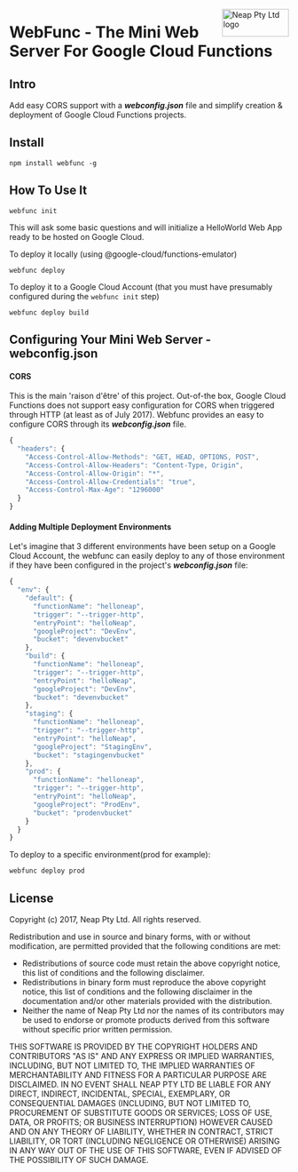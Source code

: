 <a href="https://neap.co" target="_blank"><img src="https://neap.co/img/neap_black_small_logo.png" alt="Neap Pty Ltd logo" title="Neap" align="right" height="50" width="120"/></a>

# WebFunc - The Mini Web Server For Google Cloud Functions
## Intro
Add easy CORS support with a _**webconfig.json**_ file and simplify creation & deployment of Google Cloud Functions projects.

## Install
```
npm install webfunc -g
```
## How To Use It
```
webfunc init
```
This will ask some basic questions and will initialize a HelloWorld Web App ready to be hosted on Google Cloud.

To deploy it locally (using @google-cloud/functions-emulator)
```
webfunc deploy
```

To deploy it to a Google Cloud Account (that you must have presumably configured during the ```webfunc init``` step)
```
webfunc deploy build
```

## Configuring Your Mini Web Server - webconfig.json
#### CORS
This is the main 'raison d'être' of this project. Out-of-the box, Google Cloud Functions does not support easy configuration for CORS when triggered through HTTP (at least as of July 2017). Webfunc provides an easy to configure CORS through its _**webconfig.json**_ file. 

```js
{
  "headers": {
    "Access-Control-Allow-Methods": "GET, HEAD, OPTIONS, POST",
    "Access-Control-Allow-Headers": "Content-Type, Origin",
    "Access-Control-Allow-Origin": "*",
    "Access-Control-Allow-Credentials": "true",
    "Access-Control-Max-Age": "1296000"
  }
}
```

#### Adding Multiple Deployment Environments
Let's imagine that 3 different environments have been setup on a Google Cloud Account, the webfunc can easily deploy to any of those environment if they have been configured in the project's _**webconfig.json**_ file:

```js
{
  "env": {
    "default": {
      "functionName": "helloneap",
      "trigger": "--trigger-http",
      "entryPoint": "helloNeap",
      "googleProject": "DevEnv",
      "bucket": "devenvbucket"
    },
    "build": {
      "functionName": "helloneap",
      "trigger": "--trigger-http",
      "entryPoint": "helloNeap",
      "googleProject": "DevEnv",
      "bucket": "devenvbucket"
    },
    "staging": {
      "functionName": "helloneap",
      "trigger": "--trigger-http",
      "entryPoint": "helloNeap",
      "googleProject": "StagingEnv",
      "bucket": "stagingenvbucket"
    },
    "prod": {
      "functionName": "helloneap",
      "trigger": "--trigger-http",
      "entryPoint": "helloNeap",
      "googleProject": "ProdEnv",
      "bucket": "prodenvbucket"
    }
  }
}
```

To deploy to a specific environment(prod for example):
```
webfunc deploy prod
```

## License
Copyright (c) 2017, Neap Pty Ltd.
All rights reserved.

Redistribution and use in source and binary forms, with or without modification, are permitted provided that the following conditions are met:
* Redistributions of source code must retain the above copyright notice, this list of conditions and the following disclaimer.
* Redistributions in binary form must reproduce the above copyright notice, this list of conditions and the following disclaimer in the documentation and/or other materials provided with the distribution.
* Neither the name of Neap Pty Ltd nor the names of its contributors may be used to endorse or promote products derived from this software without specific prior written permission.

THIS SOFTWARE IS PROVIDED BY THE COPYRIGHT HOLDERS AND CONTRIBUTORS "AS IS" AND
ANY EXPRESS OR IMPLIED WARRANTIES, INCLUDING, BUT NOT LIMITED TO, THE IMPLIED
WARRANTIES OF MERCHANTABILITY AND FITNESS FOR A PARTICULAR PURPOSE ARE
DISCLAIMED. IN NO EVENT SHALL NEAP PTY LTD BE LIABLE FOR ANY
DIRECT, INDIRECT, INCIDENTAL, SPECIAL, EXEMPLARY, OR CONSEQUENTIAL DAMAGES
(INCLUDING, BUT NOT LIMITED TO, PROCUREMENT OF SUBSTITUTE GOODS OR SERVICES;
LOSS OF USE, DATA, OR PROFITS; OR BUSINESS INTERRUPTION) HOWEVER CAUSED AND
ON ANY THEORY OF LIABILITY, WHETHER IN CONTRACT, STRICT LIABILITY, OR TORT
(INCLUDING NEGLIGENCE OR OTHERWISE) ARISING IN ANY WAY OUT OF THE USE OF THIS
SOFTWARE, EVEN IF ADVISED OF THE POSSIBILITY OF SUCH DAMAGE.
